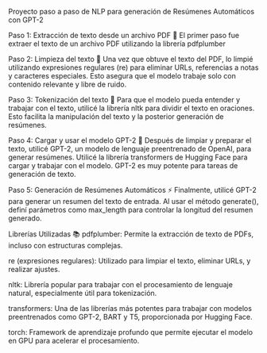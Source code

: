 Proyecto paso a paso de NLP para generación de Resúmenes Automáticos con GPT-2


Paso 1: Extracción de texto desde un archivo PDF 📄
El primer paso fue extraer el texto de un archivo PDF utilizando la librería pdfplumber

Paso 2: Limpieza del texto 🧹
Una vez que obtuve el texto del PDF, lo limpié utilizando expresiones regulares (re) para eliminar URLs, referencias a notas y caracteres especiales. Esto asegura que el modelo trabaje solo con contenido relevante y libre de ruido.

Paso 3: Tokenización del texto 🔑
Para que el modelo pueda entender y trabajar con el texto, utilicé la librería nltk para dividir el texto en oraciones. Esto facilita la manipulación del texto y la posterior generación de resúmenes.

Paso 4: Cargar y usar el modelo GPT-2 🧠
Después de limpiar y preparar el texto, utilicé GPT-2, un modelo de lenguaje preentrenado de OpenAI, para generar resúmenes. Utilicé la librería transformers de Hugging Face para cargar y trabajar con el modelo. GPT-2 es muy potente para tareas de generación de texto.

Paso 5: Generación de Resúmenes Automáticos ⚡
Finalmente, utilicé GPT-2 para generar un resumen del texto de entrada. Al usar el método generate(), definí parámetros como max_length para controlar la longitud del resumen generado.




Librerías Utilizadas 📚
pdfplumber: Permite la extracción de texto de PDFs, incluso con estructuras complejas.

re (expresiones regulares): Utilizado para limpiar el texto, eliminar URLs, y realizar ajustes.

nltk: Librería popular para trabajar con el procesamiento de lenguaje natural, especialmente útil para tokenización.

transformers: Una de las librerías más potentes para trabajar con modelos preentrenados como GPT-2, BART y T5, proporcionada por Hugging Face.

torch: Framework de aprendizaje profundo que permite ejecutar el modelo en GPU para acelerar el procesamiento.
